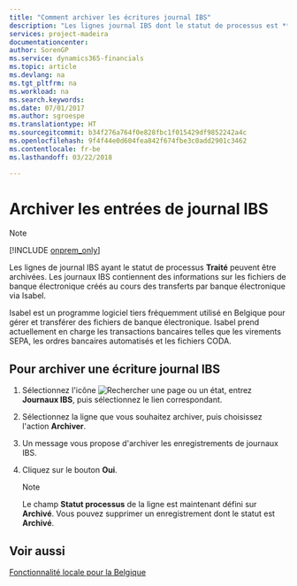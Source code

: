 ```yaml
---
title: "Comment archiver les écritures journal IBS"
description: "Les lignes journal IBS dont le statut de processus est **Traitées** peuvent être archivées. Les journaux IBS contiennent des informations sur les fichiers de banque électronique créés au cours des transferts par banque électronique via Isabel."
services: project-madeira
documentationcenter: 
author: SorenGP
ms.service: dynamics365-financials
ms.topic: article
ms.devlang: na
ms.tgt_pltfrm: na
ms.workload: na
ms.search.keywords: 
ms.date: 07/01/2017
ms.author: sgroespe
ms.translationtype: HT
ms.sourcegitcommit: b34f276a764f0e828fbc1f015429df9852242a4c
ms.openlocfilehash: 9f4f44e0d604fea842f674fbe3c0add2901c3462
ms.contentlocale: fr-be
ms.lasthandoff: 03/22/2018

---
```

# <a name="archive-ibs-log-entries"></a>Archiver les entrées de journal IBS
> [!Note]
> [!INCLUDE [onprem_only](../../includes/onprem_only_md.md)]

Les lignes de journal IBS ayant le statut de processus **Traité** peuvent être archivées. Les journaux IBS contiennent des informations sur les fichiers de banque électronique créés au cours des transferts par banque électronique via Isabel.  

Isabel est un programme logiciel tiers fréquemment utilisé en Belgique pour gérer et transférer des fichiers de banque électronique. Isabel prend actuellement en charge les transactions bancaires telles que les virements SEPA, les ordres bancaires automatisés et les fichiers CODA.  

## <a name="to-archive-an-ibs-log-entry"></a>Pour archiver une écriture journal IBS  

1.  Sélectionnez l'icône ![Rechercher une page ou un état](../../media/ui-search/search_small.png "icône Rechercher une page ou un état"), entrez **Journaux IBS**, puis sélectionnez le lien correspondant.  
2.  Sélectionnez la ligne que vous souhaitez archiver, puis choisissez l'action **Archiver**.  
3.  Un message vous propose d'archiver les enregistrements de journaux IBS.  
4.  Cliquez sur le bouton **Oui**.  

    > [!NOTE]  
    >  Le champ **Statut processus** de la ligne est maintenant défini sur **Archivé**. Vous pouvez supprimer un enregistrement dont le statut est **Archivé**.  

## <a name="see-also"></a>Voir aussi  
[Fonctionnalité locale pour la Belgique](belgium-local-functionality.md)

